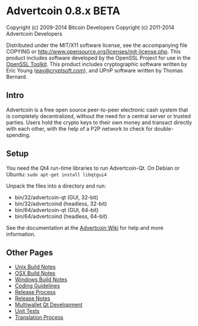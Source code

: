 Advertcoin 0.8.x BETA
====================

Copyright (c) 2009-2014 Bitcoin Developers
Copyright (c) 2011-2014 Advertcoin Developers

Distributed under the MIT/X11 software license, see the accompanying
file COPYING or http://www.opensource.org/licenses/mit-license.php.
This product includes software developed by the OpenSSL Project for use in the [OpenSSL Toolkit](http://www.openssl.org/). This product includes
cryptographic software written by Eric Young ([eay@cryptsoft.com](mailto:eay@cryptsoft.com)), and UPnP software written by Thomas Bernard.


Intro
---------------------
Advertcoin is a free open source peer-to-peer electronic cash system that is
completely decentralized, without the need for a central server or trusted
parties.  Users hold the crypto keys to their own money and transact directly
with each other, with the help of a P2P network to check for double-spending.


Setup
---------------------
You need the Qt4 run-time libraries to run Advertcoin-Qt. On Debian or Ubuntu:
	`sudo apt-get install libqtgui4`

Unpack the files into a directory and run:

- bin/32/advertcoin-qt (GUI, 32-bit)
- bin/32/advertcoind (headless, 32-bit)
- bin/64/advertcoin-qt (GUI, 64-bit)
- bin/64/advertcoind (headless, 64-bit)

See the documentation at the [Advertcoin Wiki](http://advertcoin.info)
for help and more information.


Other Pages
---------------------
- [Unix Build Notes](build-unix.md)
- [OSX Build Notes](build-osx.md)
- [Windows Build Notes](build-msw.md)
- [Coding Guidelines](coding.md)
- [Release Process](release-process.md)
- [Release Notes](release-notes.md)
- [Multiwallet Qt Development](multiwallet-qt.md)
- [Unit Tests](unit-tests.md)
- [Translation Process](translation_process.md)
